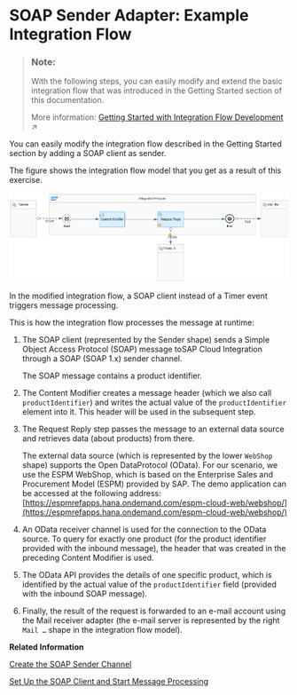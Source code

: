 <!-- loioad2409e012fc4005a009b4937ad85451 -->

# SOAP Sender Adapter: Example Integration Flow

> ### Note:  
> With the following steps, you can easily modify and extend the basic integration flow that was introduced in the Getting Started section of this documentation.
> 
> More information: [Getting Started with Integration Flow Development](https://help.sap.com/viewer/368c481cd6954bdfa5d0435479fd4eaf/IAT/en-US/e5724cd84b854719973afe0356ea128b.html "Learn how to develop and run your first integration flow.") :arrow_upper_right:

You can easily modify the integration flow described in the Getting Started section by adding a SOAP client as sender.

The figure shows the integration flow model that you get as a result of this exercise.

![](images/Getting_Started_SOAP_01_67ac306.png)

In the modified integration flow, a SOAP client instead of a Timer event triggers message processing.

This is how the integration flow processes the message at runtime:

1.  The SOAP client \(represented by the Sender shape\) sends a Simple Object Access Protocol \(SOAP\) message toSAP Cloud Integration through a SOAP \(SOAP 1.x\) sender channel.

    The SOAP message contains a product identifier.

2.  The Content Modifier creates a message header \(which we also call `productIdentifier`\) and writes the actual value of the `productIdentifier` element into it. This header will be used in the subsequent step.

3.  The Request Reply step passes the message to an external data source and retrieves data \(about products\) from there.

    The external data source \(which is represented by the lower `WebShop` shape\) supports the Open DataProtocol \(OData\). For our scenario, we use the ESPM WebShop, which is based on the Enterprise Sales and Procurement Model \(ESPM\) provided by SAP. The demo application can be accessed at the following address: [https://espmrefapps.hana.ondemand.com/espm-cloud-web/webshop/](https://espmrefapps.hana.ondemand.com/espm-cloud-web/webshop/) 

4.  An OData receiver channel is used for the connection to the OData source. To query for exactly one product \(for the product identifier provided with the inbound message\), the header that was created in the preceding Content Modifier is used.

5.  The OData API provides the details of one specific product, which is identified by the actual value of the `productIdentifier` field \(provided with the inbound SOAP message\).

6.  Finally, the result of the request is forwarded to an e-mail account using the Mail receiver adapter \(the e-mail server is represented by the right `Mail …` shape in the integration flow model\).


**Related Information**  


[Create the SOAP Sender Channel](create-the-soap-sender-channel-7b8f5fd.md "Create a SOAP channel to define how the sender calls the integration flow.")

[Set Up the SOAP Client and Start Message Processing](set-up-the-soap-client-and-start-message-processing-4844baa.md "Set up a SOAP client that represents the sender system.")

